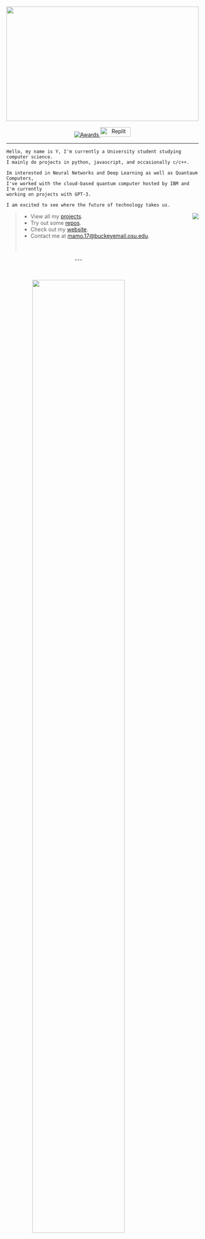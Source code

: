 <h3 align="center">
<img src="https://i.imgur.com/pqjMUHa.png" style='width:100%; height: 300px;'/>
</h3> 

<p align="center">
  <a href="https://github.com/Yoxmo"> <img src="https://gpvc.arturio.dev/yoxmo" alt="Awards"> </a>
  <a href="https://replit.com/@Yoxmo"><img style="width: 80px; height: 25px;" src="https://blog.replit.com/images/new_logo/logotype.png" alt="Replit"></a> 
</p>

--- 

```
Hello, my name is Y, I'm currently a University student studying computer science. 
I mainly do projects in python, javascript, and occasionally c/c++.

Im interested in Neural Networks and Deep Learning as well as Quantaum Computers, 
I've worked with the cloud-based quantum computer hosted by IBM and I'm currently
working on projects with GPT-3. 

I am excited to see where the future of technology takes us.
```
<a href="https://github.com/yoxmo">
  <img align="right" src="https://github-readme-streak-stats.herokuapp.com/?user=yoxmo&theme=dark" />
</a>


> - View all my [projects](https://github.com/yoxmo).
> - Try out some [repos](https://replit.com/@Yoxmo).
> - Check out my [website](https://replit.com/@Yoxmo).
> - Contact me at [mamo.17@buckeyemail.osu.edu](mailto:mamo.17@buckeyemail.osu.edu).
>  <p> <br> </p>


<div align="center" style="width:75%"> 
  ---
  <p><br></p>
 <img src="https://quotes-github-readme.vercel.app/api?type=horizontal&theme=dark" style='width:80%;'/>

</div>


